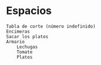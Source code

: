 # Espacios
    Tabla de corte (número indefinido)
    Encimeras
    Sacar los platos
    Armario
        Lechugas
        Tomate
        Platos




